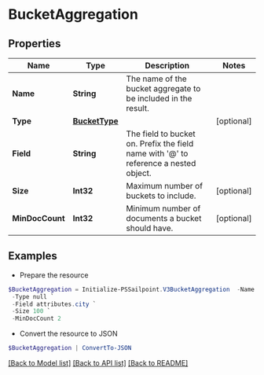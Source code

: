 # BucketAggregation
## Properties

Name | Type | Description | Notes
------------ | ------------- | ------------- | -------------
**Name** | **String** | The name of the bucket aggregate to be included in the result. | 
**Type** | [**BucketType**](BucketType.md) |  | [optional] 
**Field** | **String** | The field to bucket on. Prefix the field name with &#39;@&#39; to reference a nested object. | 
**Size** | **Int32** | Maximum number of buckets to include. | [optional] 
**MinDocCount** | **Int32** | Minimum number of documents a bucket should have. | [optional] 

## Examples

- Prepare the resource
```powershell
$BucketAggregation = Initialize-PSSailpoint.V3BucketAggregation  -Name Identity Locations `
 -Type null `
 -Field attributes.city `
 -Size 100 `
 -MinDocCount 2
```

- Convert the resource to JSON
```powershell
$BucketAggregation | ConvertTo-JSON
```

[[Back to Model list]](../README.md#documentation-for-models) [[Back to API list]](../README.md#documentation-for-api-endpoints) [[Back to README]](../README.md)

